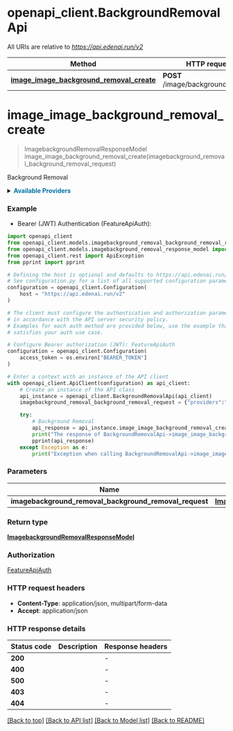# openapi_client.BackgroundRemovalApi

All URIs are relative to *https://api.edenai.run/v2*

Method | HTTP request | Description
------------- | ------------- | -------------
[**image_image_background_removal_create**](BackgroundRemovalApi.md#image_image_background_removal_create) | **POST** /image/background_removal | Background Removal


# **image_image_background_removal_create**
> ImagebackgroundRemovalResponseModel image_image_background_removal_create(imagebackground_removal_background_removal_request)

Background Removal

<details><summary><strong style='color: #0072a3; cursor: pointer'>Available Providers</strong></summary>    |Provider|Version|Price|Billing unit| |----|-------|-----|------------| |**api4ai**|`v1.0.0`|50.0 (per 1000 file)|1 file |**microsoft**|`v3.2`|1.0 (per 1000 file)|1 file |**photoroom**|`v1`|16.0 (per 1000 file)|1 file |**sentisight**|`v3.3.1`|1.0 (per 1000 file)|1 file |**stabilityai**|`v1Beta`|58.0 (per 1000 file)|1 file   </details>  

### Example

* Bearer (JWT) Authentication (FeatureApiAuth):

```python
import openapi_client
from openapi_client.models.imagebackground_removal_background_removal_request import ImagebackgroundRemovalBackgroundRemovalRequest
from openapi_client.models.imagebackground_removal_response_model import ImagebackgroundRemovalResponseModel
from openapi_client.rest import ApiException
from pprint import pprint

# Defining the host is optional and defaults to https://api.edenai.run/v2
# See configuration.py for a list of all supported configuration parameters.
configuration = openapi_client.Configuration(
    host = "https://api.edenai.run/v2"
)

# The client must configure the authentication and authorization parameters
# in accordance with the API server security policy.
# Examples for each auth method are provided below, use the example that
# satisfies your auth use case.

# Configure Bearer authorization (JWT): FeatureApiAuth
configuration = openapi_client.Configuration(
    access_token = os.environ["BEARER_TOKEN"]
)

# Enter a context with an instance of the API client
with openapi_client.ApiClient(configuration) as api_client:
    # Create an instance of the API class
    api_instance = openapi_client.BackgroundRemovalApi(api_client)
    imagebackground_removal_background_removal_request = {"providers":"api4ai,microsoft,photoroom,sentisight,stabilityai","file_url":"http://edenai-resource-example.jpg"} # ImagebackgroundRemovalBackgroundRemovalRequest | 

    try:
        # Background Removal
        api_response = api_instance.image_image_background_removal_create(imagebackground_removal_background_removal_request)
        print("The response of BackgroundRemovalApi->image_image_background_removal_create:\n")
        pprint(api_response)
    except Exception as e:
        print("Exception when calling BackgroundRemovalApi->image_image_background_removal_create: %s\n" % e)
```



### Parameters


Name | Type | Description  | Notes
------------- | ------------- | ------------- | -------------
 **imagebackground_removal_background_removal_request** | [**ImagebackgroundRemovalBackgroundRemovalRequest**](ImagebackgroundRemovalBackgroundRemovalRequest.md)|  | 

### Return type

[**ImagebackgroundRemovalResponseModel**](ImagebackgroundRemovalResponseModel.md)

### Authorization

[FeatureApiAuth](../README.md#FeatureApiAuth)

### HTTP request headers

 - **Content-Type**: application/json, multipart/form-data
 - **Accept**: application/json

### HTTP response details

| Status code | Description | Response headers |
|-------------|-------------|------------------|
**200** |  |  -  |
**400** |  |  -  |
**500** |  |  -  |
**403** |  |  -  |
**404** |  |  -  |

[[Back to top]](#) [[Back to API list]](../README.md#documentation-for-api-endpoints) [[Back to Model list]](../README.md#documentation-for-models) [[Back to README]](../README.md)

